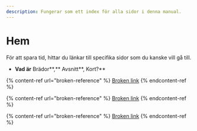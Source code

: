 ```yaml
---
description: Fungerar som ett index för alla sidor i denna manual.
---
```


# Hem

För att spara tid, hittar du länkar till specifika sidor som du kanske vill gå till.

* **Vad är** Brädor**,** Avsnitt**, Kort?**

{% content-ref url="broken-reference" %}
[Broken link](broken-reference)
{% endcontent-ref %}

{% content-ref url="broken-reference" %}
[Broken link](broken-reference)
{% endcontent-ref %}

{% content-ref url="broken-reference" %}
[Broken link](broken-reference)
{% endcontent-ref %}
